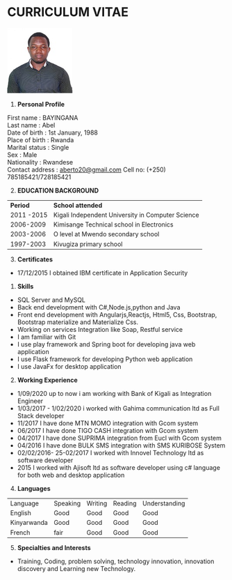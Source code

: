 
CURRICULUM VITAE
===============
![Abel Picture](abel.jpg)

1.	**Personal Profile**

First name			: BAYINGANA<br> 
Last name			: Abel<br> 
Date of birth		: 1st January, 1988<br> 
Place of birth		: Rwanda<br> 
Marital status		: Single<br> 
Sex				    : Male<br> 
Nationality			: Rwandese<br> 
Contact address		: aberto20@gmail.com Cell no: (+250) 785185421/728185421<br> 


2.	**EDUCATION BACKGROUND**

<table>
       <tr> <td><b>Period</b></td>  <td><b>School attended</b></td></tr>
       <tr><td> 2011 -2015 </td><td>Kigali Independent University in Computer Science</td></tr>
       <tr><td> 2006-2009</td><td>Kimisange Technical school in Electronics</td></tr>
       <tr><td>2003-2006</td><td>O level at Mwendo secondary school</td></tr>
       <tr><td> 1997-2003</td><td>Kivugiza primary school</td></tr>
</table>

3.	**Certificates**
-	17/12/2015 I obtained IBM certificate in Application Security
1.	**Skills**
-	SQL Server and MySQL
-	Back end development with C#,Node.js,python and Java 
-	Front end development with Angularjs,Reactjs, Html5, Css, Bootstrap, Bootstrap materialize and Materialize Css.
-	Working on services Integration like Soap, Restful service 
-	I am familiar with Git 
-	I use play framework and Spring boot for developing java web application
-   I use Flask framework for developing Python web application
-	I use JavaFx for desktop application
2.	**Working Experience**
-  1/09/2020 up to now i am working with Bank of Kigali as Integration Engineer
-	1/03/2017 - 1/02/2020 i worked with Gahima communication ltd as Full Stack developer
-	11/2017 I have done MTN MOMO integration with Gcom system
-	06/2017 I have done TIGO CASH integration with Gcom system
-	04/2017 I have done SUPRIMA  integration from Eucl with Gcom system
-	04/2016 I have done BULK SMS  integration with SMS KURIBOSE System
-	02/02/2016- 25-02/2017 I worked with Innovel Technology ltd as software developer
-	2015 I worked with Ajisoft ltd as software developer using c# language for both web and desktop application
4.	**Languages** 

<table>
   <tr><td>Language</td><td>Speaking</td><td>Writing</td><td>Reading </td><td>Understanding</td><tr>
   <tr><td>English</td><td>Good</td><td>Good</td><td>Good </td><td>Good</td><tr>
   <tr><td>Kinyarwanda</td><td>Good</td><td>Good</td><td>Good </td><td>Good</td><tr>
   <tr><td>French</td><td>fair</td><td>Good</td><td>Good </td><td>Good</td><tr>
<table>

5.	**Specialties and Interests**
- Training, Coding, problem solving, technology innovation, innovation discovery and Learning new Technology.





